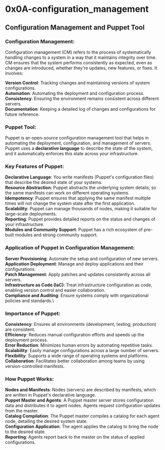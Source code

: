 # 0x0A-configuration_management

## Configuration Management and Puppet Tool
### Configuration Management:
Configuration management (CM) refers to the process of systematically handling changes to a system in a way that it maintains integrity over time. CM ensures that the system performs consistently as expected, even as changes are introduced, whether they're updates, new features, or fixes. It involves:

__Version Control__: Tracking changes and maintaining versions of system configurations.\
__Automation__: Automating the deployment and configuration process.\
__Consistency__: Ensuring the environment remains consistent across different servers.\
__Documentation__: Keeping a detailed log of changes and configurations for future reference.


### Puppet Tool:
Puppet is an open-source configuration management tool that helps in automating the deployment, configuration, and management of servers. Puppet uses a __declarative language__ to describe the state of the system, and it automatically enforces this state across your infrastructure.


### Key Features of Puppet:
__Declarative Language__: You write manifests (Puppet's configuration files) that describe the desired state of your systems.\
__Resource Abstraction__: Puppet abstracts the underlying system details, so the same manifests can work on different operating systems.\
__Idempotency__: Puppet ensures that applying the same manifest multiple times will not change the system state after the first application.\
__Scalability__: Puppet can manage thousands of nodes, making it suitable for large-scale deployments.\
__Reporting__: Puppet provides detailed reports on the status and changes of your infrastructure.\
__Modules and Community Support__: Puppet has a rich ecosystem of pre-built modules and strong community support.


### Application of Puppet in Configuration Management:
__Server Provisioning__: Automate the setup and configuration of new servers.\
__Application Deployment__: Manage and deploy applications and their configurations.\
__Patch Management__: Apply patches and updates consistently across all servers.\
__Infrastructure as Code (IaC)__: Treat infrastructure configuration as code, enabling version control and easier collaboration.\
__Compliance and Auditing__: Ensure systems comply with organizational policies and standards.\

### Importance of Puppet:
__Consistency__: Ensures all environments (development, testing, production) are consistent.\
__Efficiency__: Reduces manual configuration efforts and speeds up the deployment process.\
__Error Reduction__: Minimizes human errors by automating repetitive tasks.\
__Scalability__: Easily manage configurations across a large number of servers.\
__Flexibility__: Supports a wide range of operating systems and platforms.\
__Collaboration__: Facilitates better collaboration among teams by using version-controlled manifests.


### How Puppet Works:
__Nodes and Manifests__: Nodes (servers) are described by manifests, which are written in Puppet's declarative language.\
__Puppet Master and Agents__: A Puppet master server stores configuration data and distributes it to agent nodes. Agents request configuration updates from the master.\
__Catalog Compilation__: The Puppet master compiles a catalog for each agent node, detailing the desired system state.\
__Configuration Application__: The agent applies the catalog to bring the node to the desired state.\
__Reporting__: Agents report back to the master on the status of applied configurations.
